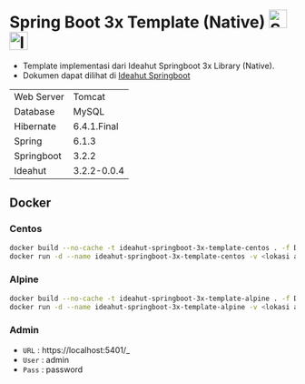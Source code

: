 # Spring Boot 3x Template (Native) <img height="32" src="https://avatars.githubusercontent.com/u/317776?s=48&v=4" alt="Spring"> <img height="32" src="https://raw.githubusercontent.com/ideahut-apps-team/ideahut-springboot-docs/main/docs/images/logo.png" alt="Ideahut">

- Template implementasi dari Ideahut Springboot 3x Library (Native).
- Dokumen dapat dilihat di [Ideahut Springboot](https://github.com/ideahut-apps-team/ideahut-springboot-docs/)

|     |     |
| ---      | ---       |
| Web Server  | Tomcat  |
| Database  | MySQL  |
| Hibernate  | 6.4.1.Final  |
| Spring  | 6.1.3  |
| Springboot  | 3.2.2  |
| Ideahut  | 3.2.2-0.0.4  |

## Docker
### Centos
```bash
docker build --no-cache -t ideahut-springboot-3x-template-centos . -f Dockerfile-centos
docker run -d --name ideahut-springboot-3x-template-centos -v <lokasi application.yml>:/apps/application.yml -v <lokasi extras>:/apps/extras/ -p 5401:5401 ideahut-springboot-3x-template-centos
```
### Alpine
```bash
docker build --no-cache -t ideahut-springboot-3x-template-alpine . -f Dockerfile-alpine
docker run -d --name ideahut-springboot-3x-template-alpine -v <lokasi application.yml>:/apps/application.yml -v <lokasi extras>:/apps/extras/ -p 5401:5401 ideahut-springboot-3x-template-alpine
```

### Admin
- `URL`  : https://localhost:5401/_
- `User` : admin
- `Pass` : password

